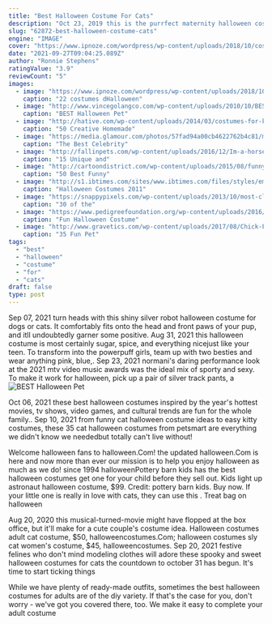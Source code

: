 ```yaml
---
title: "Best Halloween Costume For Cats"
description: "Oct 23, 2019 this is the purrfect maternity halloween costume for those who love cats and diy getups. Thread yarn through a black shirt, add some kitten ears and whiskers andvoilayoure a cute cat batting a ball of string.  The best"
slug: "62872-best-halloween-costume-cats"
engine: "IMAGE"
cover: "https://www.ipnoze.com/wordpress/wp-content/uploads/2018/10/costumes-halloween-chats-006.jpg"
date: "2021-09-27T09:04:25.089Z"
author: "Ronnie Stephens"
ratingValue: "3.9"
reviewCount: "5"
images:
  - image: "https://www.ipnoze.com/wordpress/wp-content/uploads/2018/10/costumes-halloween-chats-006.jpg"
    caption: "22 costumes dHalloween"
  - image: "http://www.vincegolangco.com/wp-content/uploads/2010/10/BESTHalloweenPetCostumesFunnyAnimalCostumeIdeasforDogsandCatsuniqueholloweentopeverpets20.jpg"
    caption: "BEST Halloween Pet"
  - image: "http://hative.com/wp-content/uploads/2014/03/costumes-for-kids/29-minion-kid-costume-idea.jpg"
    caption: "50 Creative Homemade"
  - image: "https://media.glamour.com/photos/57fad94a00cb4622762b4c81/master/h_1025,c_limit/channing-tatum-jenna-dewan-halloween.jpg"
    caption: "The Best Celebrity"
  - image: "http://fallinpets.com/wp-content/uploads/2016/12/Im-a-horse-dog-costume.jpg"
    caption: "15 Unique and"
  - image: "http://cartoondistrict.com/wp-content/uploads/2015/08/funny-halloween-costumes9-009.jpg"
    caption: "50 Best Funny"
  - image: "http://s1.ibtimes.com/sites/www.ibtimes.com/files/styles/embed/public/2011/10/25/178922-a-boy-models-his-monster-costume-during-the-kids-costume-competition-a.jpg"
    caption: "Halloween Costumes 2011"
  - image: "https://snappypixels.com/wp-content/uploads/2013/10/most-clever-halloween-costumes-ever-3.jpg"
    caption: "30 of the"
  - image: "https://www.pedigreefoundation.org/wp-content/uploads/2016/10/elvis.jpg"
    caption: "Fun Halloween Costume"
  - image: "http://www.gravetics.com/wp-content/uploads/2017/08/Chick-Fil-A-Cow.jpg"
    caption: "35 Fun Pet"
tags:
  - "best"
  - "halloween"
  - "costume"
  - "for"
  - "cats"
draft: false
type: post
---
```


Sep 07, 2021 turn heads with this shiny silver robot halloween costume for dogs or cats. It comfortably fits onto the head and front paws of your pup, and itll undoubtedly garner some positive. Aug 31, 2021 this halloween costume is most certainly sugar, spice, and everything nicejust like your teen. To transform into the powerpuff girls, team up with two besties and wear anything pink, blue,. Sep 23, 2021 normani's daring performance look at the 2021 mtv video music awards was the ideal mix of sporty and sexy. To make it work for halloween, pick up a pair of silver track pants, a
![BEST Halloween Pet](http://www.vincegolangco.com/wp-content/uploads/2010/10/BESTHalloweenPetCostumesFunnyAnimalCostumeIdeasforDogsandCatsuniqueholloweentopeverpets20.jpg "BEST Halloween Pet")

Oct 06, 2021 these best halloween costumes inspired by the year&#39;s hottest movies, tv shows, video games, and cultural trends are fun for the whole family.. Sep 10, 2021 from funny cat halloween costume ideas to easy kitty costumes, these 35 cat halloween costumes from petsmart are everything we didn&#39;t know we neededbut totally can&#39;t live without!
<!--inArticleAds-->

<!--galleryOne-->

Welcome halloween fans to halloween.Com! the updated halloween.Com is here and now more than ever our mission is to help you enjoy halloween as much as we do! since 1994 halloweenPottery barn kids has the best halloween costumes  get one for your child before they sell out.  Kids light up astronaut halloween costume, $99. Credit: pottery barn kids. Buy now. If your little one is really in love with cats, they can use this . Treat bag on halloween
<!--inArticleAds-->

<!--galleryTwo-->

Aug 20, 2020 this musical-turned-movie might have flopped at the box office, but it'll make for a cute couple's costume idea. Halloween costumes adult cat costume, $50, halloweencostumes.Com; halloween costumes sly cat women's costume, $45, halloweencostumes. Sep 20, 2021 festive felines who don't mind modeling clothes will adore these spooky and sweet halloween costumes for cats the countdown to october 31 has begun. It's time to start ticking things
<!--galleryThree-->

While we have plenty of ready-made outfits, sometimes the best halloween costumes for adults are of the diy variety. If that's the case for you, don't worry - we've got you covered there, too. We make it easy to complete your adult costume
